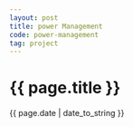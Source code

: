 ```yaml
---
layout: post
title: power Management
code: power-management
tag: project
---
```


{{ page.title }}
================
{{ page.date | date_to_string }}

